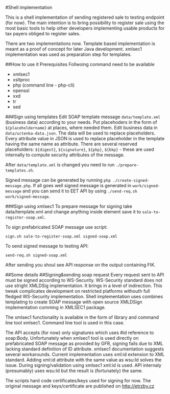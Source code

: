 #Shell implementation

This is a shell implementation of sending registered sale to testing endpoint (for now). The main intention 
is to bring possibility to register sale using the most basic tools to help other developers implementing 
usable products for tax payers obliged to register sales.

There are two implementations now. Template based implementation is meant as a proof of concept for later Java development. 
xmlsec1 implementation was used as preparation step for templates.

##How to use it
Prerequisites
Follwoing command need to be available
* xmlsec1
* xsltproc
* php (command line - php-cli)
* openssl
* xxd
* tr
* sed

###Sign using templates
Edit SOAP template message `data/template.xml` (business data) according to your needs. Put placehoders in the form of `${placeholdername}` at places, where needed them.  Edit business data in `data/uctenka-data.json`. The data will be used to replace placeholders. Every attribute value in JSON is used to replace placeholder in the template having the same name as attribute. There are several reserved placeholders: `${digest}`, `${signature}`, `${pkp}`, `${bkp}` - these are used internally to compute security attributes of the message.   

After `data/template.xml` is changed you need to run `./prepare-templates.sh`.

Signed message can be generated by running `php ./create-signed-message.php`. If all goes well signed message is generated in `work/signed-message` and you can send it to EET API by using `./send-req.sh work/signed-message`.

###Sign using xmlsec1
To prepare message for signing take data/template.xml and change anything inside element <Trzby> 
save it to `sale-to-register-soap.xml`.

To sign prefabricated SOAP message use script:

`sign.sh sale-to-register-soap.xml signed-soap.xml`

To send signed message to testing API:

`send-req.sh signed-soap.xml`

After sending you shoul see API response on the output containing FIK.

##Some details
##Signing&sending soap request 
Every request sent to API must be signed according to WS-Security. WS-Security standard does not use stright 
XMLDSig implementation. It brings in a level of indirection. This tweak complicates development on restricted 
platforms withouth full fledged WS-Security implementation. Shell implementation uses combines templating to 
create SOAP message with open source XMLDSign implementation comming in XMLSEC1 package.

The xmlsec1 functionality is available in the form of library and command line tool xmlsec1. Command line tool 
is used in this case. 

The API accepts (for now) only signatures which uses #id reference to soap:Body. Unfortunately when xmlsec1 tool is 
used directly on prefabricated SOAP message as provided by GFR, signing fails due to XML lacking standard definition 
of ID attribute. xmlsec1 documentation suggests several workarounds. Current implementation uses xml:id extension 
to XML standard. Adding xml:id attribute with the same value as wsu:Id solves the issue. 
During signing/validation using xmlsec1 xml:id is used. API internaly (presumably) uses wsu:Id but the result is (fortunately)
the same.   


The scripts hard code certificates/keys used for signing for now. The original message and keys/certificate 
are published on http://etrzby.cz
